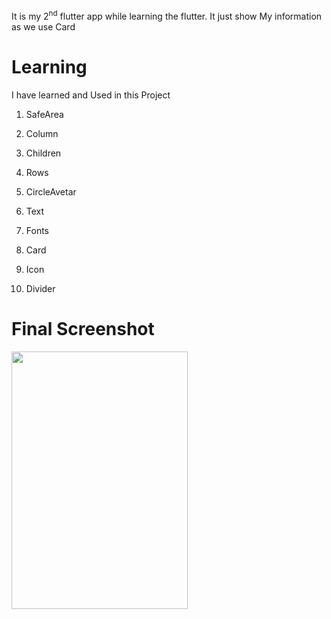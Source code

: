It is my 2<sup>nd</sup> flutter app while learning the flutter. It just
show My information as we use Card

# Learning 

I have learned and Used in this Project

1.  SafeArea

2.  Column

3.  Children

4.  Rows

5.  CircleAvetar

6.  Text

7.  Fonts

8.  Card

9.  Icon

10. Divider

# Final Screenshot

<img src="media/image1.png" style="width:2.93777in;height:4.30123in" />
